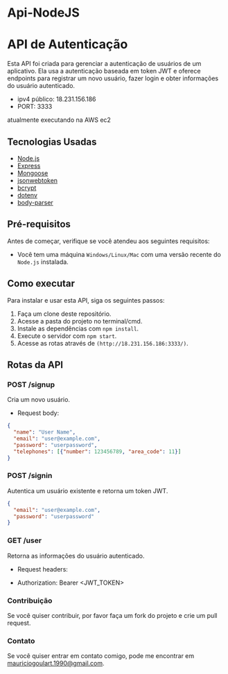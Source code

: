 # Api-NodeJS

# API de Autenticação

Esta API foi criada para gerenciar a autenticação de usuários de um aplicativo. Ela usa a autenticação baseada em token JWT e oferece endpoints para registrar um novo usuário, fazer login e obter informações do usuário autenticado.

- ipv4 público: 18.231.156.186
- PORT: 3333

atualmente executando na AWS ec2

## Tecnologias Usadas

* [Node.js](https://nodejs.org/)
* [Express](https://expressjs.com/)
* [Mongoose](https://mongoosejs.com/)
* [jsonwebtoken](https://github.com/auth0/node-jsonwebtoken)
* [bcrypt](https://github.com/kelektiv/node.bcrypt.js)
* [dotenv](https://github.com/motdotla/dotenv)
* [body-parser](https://github.com/expressjs/body-parser)

## Pré-requisitos

Antes de começar, verifique se você atendeu aos seguintes requisitos:

* Você tem uma máquina `Windows/Linux/Mac` com uma versão recente do `Node.js` instalada.

## Como executar

Para instalar e usar esta API, siga os seguintes passos:

1. Faça um clone deste repositório.
2. Acesse a pasta do projeto no terminal/cmd.
3. Instale as dependências com `npm install`.
4. Execute o servidor com `npm start`.
5. Acesse as rotas através de `(http://18.231.156.186:3333/)`.

## Rotas da API

### POST /signup

Cria um novo usuário.

- Request body: 

```json
{
  "name": "User Name",
  "email": "user@example.com",
  "password": "userpassword",
  "telephones": [{"number": 123456789, "area_code": 11}]
}
```

### POST /signin

Autentica um usuário existente e retorna um token JWT.

```json
{
  "email": "user@example.com",
  "password": "userpassword"
}
```

### GET /user
Retorna as informações do usuário autenticado.

- Request headers:

- Authorization: Bearer <JWT_TOKEN>


### Contribuição
Se você quiser contribuir, por favor faça um fork do projeto e crie um pull request.

### Contato
Se você quiser entrar em contato comigo, pode me encontrar em <mauriciogoulart.1990@gmail.com>.
